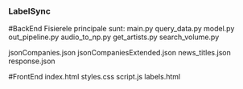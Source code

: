 ### LabelSync

#BackEnd
Fisierele principale sunt: 
main.py
query_data.py
model.py
out_pipeline.py
audio_to_np.py
get_artists.py
search_volume.py

jsonCompanies.json
jsonCompaniesExtended.json
news_titles.json
response.json

#FrontEnd
index.html
styles.css
script.js
labels.html
